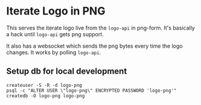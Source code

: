 # Iterate Logo in PNG

This serves the iterate logo live from the `logo-api` in png-form. It's basically a hack until
`logo-api` gets png support.

It also has a websocket which sends the png bytes every time the logo changes. It works by polling
`logo-api`.

## Setup db for local development

```
createuser -S -R -d logo-png
psql -c "ALTER USER \"logo-png\" ENCRYPTED PASSWORD 'logo-png'"
createdb -O logo-png logo-png
```
